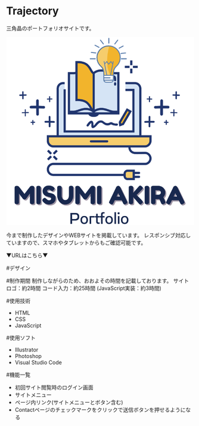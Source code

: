 # Trajectory

三角晶のポートフォリオサイトです。

![logo](https://github.com/Akira8121/trajectory/blob/main/images/Misumi%20Akira.svg)

今まで制作したデザインやWEBサイトを掲載しています。
レスポンシブ対応していますので、スマホやタブレットからもご確認可能です。

▼URLはこちら▼

#デザイン

#制作期間
制作しながらのため、おおよその時間を記載しております。
サイトロゴ：約2時間
コード入力：約25時間
(JavaScript実装：約3時間)

#使用技術
* HTML
* CSS
* JavaScript

#使用ソフト
* Illustrator
* Photoshop
* Visual Studio Code

#機能一覧
* 初回サイト閲覧時のログイン画面
* サイトメニュー
* ページ内リンク(サイトメニューとボタン含む)
* Contactページのチェックマークをクリックで送信ボタンを押せるようになる
